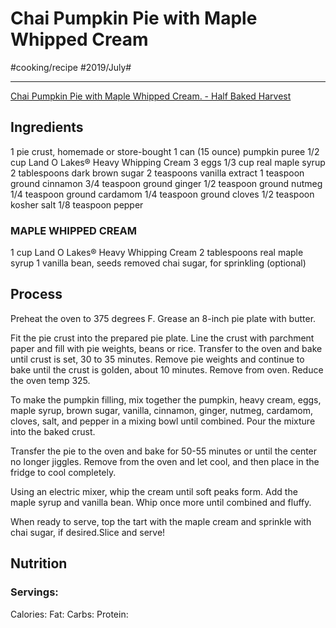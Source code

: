 # Chai Pumpkin Pie with Maple Whipped Cream
#cooking/recipe #2019/July#
- - - -
[Chai Pumpkin Pie with Maple Whipped Cream. - Half Baked Harvest](https://www.halfbakedharvest.com/chai-pumpkin-pie-with-maple-whipped-cream/)

## Ingredients
1 pie crust, homemade or store-bought
1 can (15 ounce) pumpkin puree
1/2 cup Land O Lakes® Heavy Whipping Cream
3 eggs
1/3 cup real maple syrup
2 tablespoons dark brown sugar
2 teaspoons vanilla extract
1 teaspoon ground cinnamon
3/4 teaspoon ground ginger
1/2 teaspoon ground nutmeg
1/4 teaspoon ground cardamom
1/4 teaspoon ground cloves
1/2 teaspoon kosher salt
1/8 teaspoon pepper

### MAPLE WHIPPED CREAM
1 cup Land O Lakes® Heavy Whipping Cream
2 tablespoons real maple syrup
1 vanilla bean, seeds removed
chai sugar, for sprinkling (optional)

## Process
Preheat the oven to 375 degrees F. Grease an 8-inch pie plate with butter.

Fit the pie crust into the prepared pie plate. Line the crust with parchment paper and fill with pie weights, beans or rice. Transfer to the oven and bake until crust is set, 30 to 35 minutes. Remove pie weights and continue to bake until the crust is golden, about 10 minutes. Remove from oven. Reduce the oven temp 325.

To make the pumpkin filling, mix together the pumpkin, heavy cream, eggs, maple syrup, brown sugar, vanilla, cinnamon, ginger, nutmeg, cardamom, cloves, salt, and pepper in a mixing bowl until combined. Pour the mixture into the baked crust.

Transfer the pie to the oven and bake for 50-55 minutes or until the center no longer jiggles. Remove from the oven and let cool, and then place in the fridge to cool completely.

Using an electric mixer, whip the cream until soft peaks form. Add the maple syrup and vanilla bean. Whip once more until combined and fluffy.

When ready to serve, top the tart with the maple cream and sprinkle with chai sugar, if desired.Slice and serve!

## Nutrition
### Servings:
Calories: 
Fat: 
Carbs: 
Protein: 